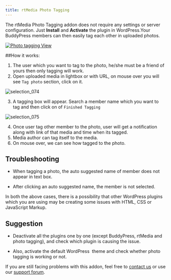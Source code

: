 ```yaml
---
title: rtMedia Photo Tagging
---
```


The rtMedia Photo Tagging addon does not require any settings or server configuration. Just **Install** and **Activate** the plugin in WordPress.Your BuddyPress members can then easily tag each other in uploaded photos.

[![Photo tagging View](https://rtcamp.com/wp-content/uploads/2013/06/Selection_018-620x3141.png)](https://rtcamp.com/wp-content/uploads/2013/06/Selection_0181.png)

##How it works:

1. The user which you want to tag to the photo, he/she must be a friend of yours then only tagging will work. 
2. Open uploaded media in lightbox or with URL, on mouse over you will see `Tag photo` section, click on it. 

 ![selection_074](https://cloud.githubusercontent.com/assets/1140051/6978717/e7d278c6-d9f5-11e4-9a3c-887882bc6e09.png)

3. A tagging box will appear. Search a member name which you want to tag and then click on of `Finished Tagging`

![selection_075](https://cloud.githubusercontent.com/assets/1140051/6978727/163fb9a8-d9f6-11e4-9028-8095858d472c.png)
 

4. Once user tag other member to the photo, user will get a notification along with link of that media and time when its tagged. 
5. Media author can tag itself to the media. 
6. On mouse over, we can see how tagged to the photo. 


## Troubleshooting


	
  * When tagging a photo, the auto suggested name of member does not appear in text box.

	
  * After clicking an auto suggested name, the member is not selected.


In both the above cases, there is a possibility that other WordPress plugins which you are using may be creating some issues with HTML, CSS or JavaScript Markup.


## Suggestion

	
  * Deactivate all the plugins one by one (except BuddyPress, rtMedia and photo tagging), and check which plugin is causing the issue.

	
  * Also, activate the default WordPress  theme and check whether photo tagging is working or not.


If you are still facing problems with this addon, feel free to [contact us](https://rtcamp.com/contact/) or use our [support forum](https://rtcamp.com/groups/buddypress-media/forum/).
